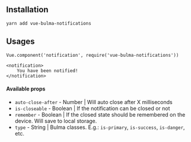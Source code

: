 ## Installation
```
yarn add vue-bulma-notifications
```

## Usages
```
Vue.component('notification', require('vue-bulma-notifications'))
```

```
<notification>
    You have been notified!
</notification>
```

#### Available props
* `auto-close-after` - Number | Will auto close after X milliseconds
* `is-closeable` - Boolean | If the notification can be closed or not
* `remember` - Boolean | If the closed state should be remembered on the device. Will save to local storage.
* `type` - String | Bulma classes. E.g.: `is-primary`, `is-success`, `is-danger`, etc.
